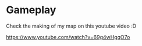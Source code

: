 # Gameplay

Check the making of my map on this youtube video :D

https://www.youtube.com/watch?v=69g4wHgqO7o 
